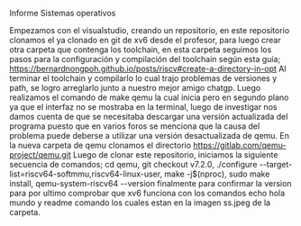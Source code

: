 Informe Sistemas operativos

Empezamos con el visualstudio, creando un repositorio, en este repositorio clonamos el ya clonado en git de xv6 desde el profesor, para luego crear
 otra carpeta que contenga los toolchain, en esta carpeta seguimos los pasos para la configuración y compilación 
del toolchain según esta guía; https://bernardnongpoh.github.io/posts/riscv#create-a-directory-in-opt
Al terminar el toolchain y compilarlo lo cual trajo problemas de versiones y path, se logro arreglarlo junto a nuestro mejor amigo chatgp.
Luego realizamos el comando de make qemu la cual inicia pero en segundo plano ya que el interfaz no se mostraba en la terminal, luego de investigar
nos damos cuenta de que se necesitaba descargar una versión actualizada del programa puesto que en varios foros se menciona que la causa del problema
puede deberse a utilizar una versión desactualizada de qemu. En la nueva carpeta de qemu clonamos el directorio https://gitlab.com/qemu-project/qemu.git
Luego de clonar este repositorio, iniciamos la siguiente secuencia de comandos; cd qemu, git checkout v7.2.0, 
./configure --target-list=riscv64-softmmu,riscv64-linux-user, make -j$(nproc), sudo make install, qemu-system-riscv64 --version finalmente para
confirmar la version para por ultimo comprobar que xv6 funciona con los comandos echo hola mundo y readme comando los cuales estan en 
la imagen ss.jpeg de la carpeta.

